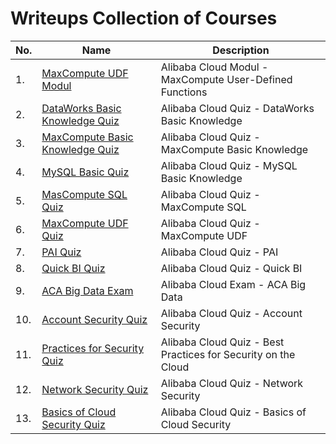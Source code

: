 # Writeups Collection of Courses
 
|No.|Name|Description|
|---|----|-----------|
|1.|[MaxCompute UDF Modul](./Alibaba-MaxCompute-UDF-Modul/README.md)|Alibaba Cloud Modul - MaxCompute User-Defined Functions|
|2.|[DataWorks Basic Knowledge Quiz](./Alibaba-DataWorks-Basic-Quiz/README.md)|Alibaba Cloud Quiz - DataWorks Basic Knowledge|
|3.|[MaxCompute Basic Knowledge Quiz](./Alibaba-MaxCompute-Basic-Quiz/README.md)|Alibaba Cloud Quiz - MaxCompute Basic Knowledge|
|4.|[MySQL Basic Quiz](./Alibaba-MySQL-Basic-Quiz/README.md)|Alibaba Cloud Quiz - MySQL Basic Knowledge|
|5.|[MasCompute SQL Quiz](./Alibaba-MasCompute-SQL-Quiz/README.md)|Alibaba Cloud Quiz - MaxCompute SQL|
|6.|[MaxCompute UDF Quiz](./Alibaba-MaxCompute-UDF-Quiz/README.md)|Alibaba Cloud Quiz - MaxCompute UDF|
|7.|[PAI Quiz](./Alibaba-PAI-Quiz/README.md)|Alibaba Cloud Quiz - PAI|
|8.|[Quick BI Quiz](./Alibaba-QuickBI-Quiz/README.md)|Alibaba Cloud Quiz - Quick BI|
|9.|[ACA Big Data Exam](./ACA-BigData-Exam/README.md)|Alibaba Cloud Exam - ACA Big Data|
|10.|[Account Security Quiz](./Alibaba-Account-Security-Quiz/README.md)|Alibaba Cloud Quiz - Account Security|
|11.|[Practices for Security Quiz](./Alibaba-Practices-for-Security-Quiz/README.md)|Alibaba Cloud Quiz - Best Practices for Security on the Cloud|
|12.|[Network Security Quiz](./Alibaba-Network-Security-Quiz/README.md)|Alibaba Cloud Quiz - Network Security|
|13.|[Basics of Cloud Security Quiz](./Alibaba-Basics-Cloud-Security-Quiz/README.md)|Alibaba Cloud Quiz - Basics of Cloud Security|
